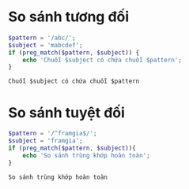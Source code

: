 # So sánh tương đối
```php
$pattern = '/abc/';
$subject = 'mabcdef';
if (preg_match($pattern, $subject)) {
	echo 'Chuỗi $subject có chứa chuỗi $pattern';
}
```
```shell
Chuỗi $subject có chứa chuỗi $pattern
```

# So sánh tuyệt đối
```php
$pattern = '/^framgia$/';
$subject = 'framgia';
if (preg_match($pattern, $subject)){
    echo 'So sánh trùng khớp hoàn toàn';
}
```
```shell
So sánh trùng khớp hoàn toàn
```

